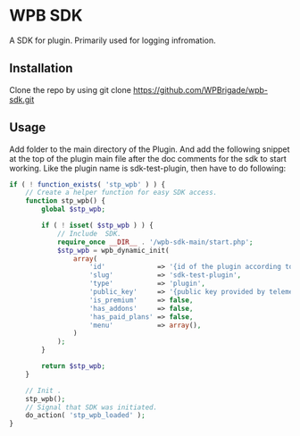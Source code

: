 # WPB SDK

A SDK for plugin. Primarily used for logging infromation.

## Installation
Clone the repo by using git clone https://github.com/WPBrigade/wpb-sdk.git

## Usage
Add folder to the main directory of the Plugin. And add the following snippet at the top of the plugin main file after the doc comments for the sdk to start working. Like the plugin name is sdk-test-plugin, then have to do following:

```php
if ( ! function_exists( 'stp_wpb' ) ) {
	// Create a helper function for easy SDK access.
	function stp_wpb() {
		global $stp_wpb;

		if ( ! isset( $stp_wpb ) ) {
			// Include  SDK.
			require_once __DIR__ . '/wpb-sdk-main/start.php';
			$stp_wpb = wpb_dynamic_init(
				array(
					'id'             => '{id of the plugin according to the products table of the telemetry}',
					'slug'           => 'sdk-test-plugin',
					'type'           => 'plugin',
					'public_key'     => '{public key provided by telemetry}',
					'is_premium'     => false,
					'has_addons'     => false,
					'has_paid_plans' => false,
					'menu'           => array(),
				)
			);
		}

		return $stp_wpb;
	}

	// Init .
	stp_wpb();
	// Signal that SDK was initiated.
	do_action( 'stp_wpb_loaded' );
}
```
